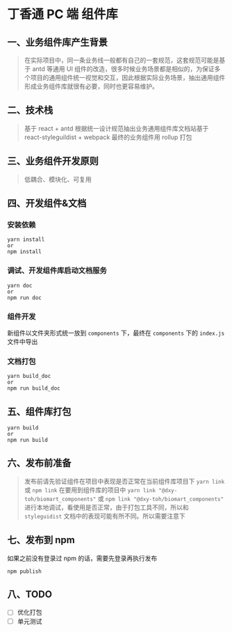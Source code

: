 # 丁香通 PC 端 组件库

## 一、业务组件库产生背景

> 在实际项目中，同一条业务线一般都有自己的一套规范，这套规范可能是基于 antd 等通用 UI 组件的改造，很多时候业务场景都是相似的，为保证多个项目的通用组件统一视觉和交互，因此根据实际业务场景，抽出通用组件形成业务组件库就很有必要，同时也更容易维护。

## 二、技术栈

> 基于 react + antd 根据统一设计规范抽出业务通用组件库文档站基于 react-styleguildist + webpack 最终的业务组件用 rollup 打包

## 三、业务组件开发原则

> 低耦合、模块化、可复用

## 四、开发组件&文档

### 安装依赖

```
yarn install
or
npm install
```

### 调试、开发组件库启动文档服务

```
yarn doc
or
npm run doc
```

### 组件开发

新组件以文件夹形式统一放到 `components` 下，最终在 `components` 下的 `index.js` 文件中导出

### 文档打包

```
yarn build_doc
or
npm run build_doc
```

## 五、组件库打包

```
yarn build
or
npm run build
```

## 六、发布前准备

> 发布前请先验证组件在项目中表现是否正常在当前组件库项目下 `yarn link` 或 `npm link` 在要用到组件库的项目中 `yarn link "@dxy-toh/biomart_components"` 或 `npm link "@dxy-toh/biomart_components"` 进行本地调试，看使用是否正常，由于打包工具不同，所以和 `styleguidist` 文档中的表现可能有所不同。所以需要注意下

## 七、发布到 npm

如果之前没有登录过 npm 的话，需要先登录再执行发布

```
npm publish
```

## 八、TODO

- [ ] 优化打包
- [ ] 单元测试
